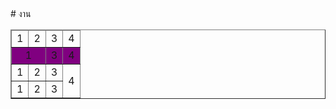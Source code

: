 <!DOCTYPE html>
<html lang="en"
<head>
    <meta charset="UTF-8">
    <meta http-equiv="X-UA-Compatible" content="IE=edge">
    <meta name="viewport" content="width=device-width, initial-scale=1.0">
        # งาน
</head>
<body>
    <table border="1"   align="center" rules="" cellpadding="25" cellspacing="25">
        <!--frame="1hs">-->    
        <tr align="center" bgcolor="purple">
           <td colspan="2">1</td> 
          <!--<td>2</td>-->
           <td>3</td>
           <td>4</td>
        </tr>
        <tr align="center">
           <td>1</td> 
           <td>2</td>
           <td>3</td>
           <td rowspan="2">4</td>
           </tr>
        <tr align="center">
           <td>1</td> 
           <td>2</td>
           <td>3</td>
           <!--<td>4</td>-->
        </tr>
        <thead>
        <tr align="center">
        <td>1</td> 
           <td>2</td>
           <td>3</td>
           <td>4</td>
           </thead>
        </tr>
    </table>
</body>



